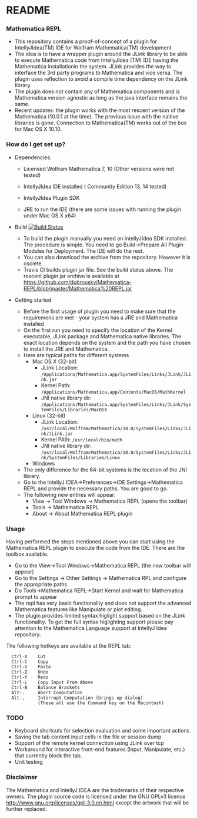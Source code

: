 # README #

### Mathematica REPL ###

* This repository contains a proof-of-concept of a plugin for IntellyJIdea(TM) IDE for Wolfram Mathematica(TM) development
* The idea is to have a wrapper plugin around the JLink library to be able to execute Mathematica code from IntellyJIdea (TM) IDE having the Mathematica installationin the system. JLink provides the way to interface the 3rd party programs to Mathematica and vice versa. The plugin uses reflection to avoid a compile time dependency on the JLink library. 
* The plugin does not contain any of Mathematica components and is Mathematica version agnostic as long as the java interface remains the same.
* Recent updates: the plugin works with the most rescent version of the Mathematica (10.0.1 at the time). The previous issue with the naitive libraries is gone. Connection to Mathematica(TM) works out of the box for Mac OS X 10.10. 

### How do I get set up? ###

* Dependencies:
  
  * Licensed Wolfram Mathematica 7, 10 (Other versions were not tested)
  
  * IntellyJIdea IDE installed ( Community Edition 13, 14 tested)
  
  * IntellyJIdea Plugin SDK 

  * JRE to run the IDE (there are some issues with running the plugin under Mac OS X x64)

* Build [![Build Status](https://travis-ci.org/dubrousky/Mathematica-REPL.svg?branch=master)](https://travis-ci.org/dubrousky/Mathematica-REPL)

  * To build the plugin manually you need an IntellyJIdea SDK installed. The procedure is simple. You need to go Build->Prepare All Plugin Modules for Deployment. The IDE will do the rest. 
  * You can also download the archive from the repository. However it is osolete.
  * Travis CI builds plugin jar file. See the build status above. The rescent plugin jar archive is available at https://github.com/dubrousky/Mathematica-REPL/blob/master/Mathematica%20REPL.jar

* Getting started
  * Before the first usage of plugin you need to make sure that the requiremens are met - your system has a JRE and Mathematica installed
  * On the first run you need to specify the location of the Kernel executable, JLink package and Mathematica native libraries. The exact location depends on the system and the path you have chosen to install the JRE and Mathematica.
  * Here are typical paths for different systems
    * Mac OS X (32-bit)
      * JLink Location: `/Applications/Mathematica.app/SystemFiles/Links/JLink/JLink.jar`
      * Kernel Path: `/Applications/Mathematica.app/Contents/MacOS/MathKernel`
      * JNI native library dir: `/Applications/Mathematica.app/SystemFiles/Links/JLink/SystemFiles/Libraries/MacOSX`
    * Linux (32-bit)
      * JLink Location: `/usr/local/Wolfram/Mathematica/10.0/SystemFiles/Links/JLink/JLink.jar`
      * Kernel PAth: `/usr/local/bin/math`
      * JNI native library dir: `/usr/local/Wolfram/Mathematica/10.0/SystemFiles/Links/JLink/SystemFiles/Libraries/Linux`
    * Windows
  * The only difference for the 64-bit systems is the location of the JNI library.
  * Go to the IntellyJ IDEA->Preferences->IDE Settings->Mathematica REPL and provide the necessary paths. You are good to go.
  * The following new entries will appear:
    * View -> Tool Windows -> Mathematica REPL (opens the toolbar)
    * Tools -> Mathematica REPL
    * About -> About Mathematica REPL plugin

### Usage ###
Having performed the steps mentioned above you can start using the Mathematica REPL plugin to execute the code from the IDE. There are the toolbox available.
* Go to the View->Tool Windows->Mathematica REPL (the new toolbar will appear)
* Go to the Settings -> Other Settings -> Mathematica RPL and configure the appropriate paths
* Do Tools->Mathematica REPL->Start Kernel and wait for Mathematica prompt to appear
* The repl has very basic functionality and does not support the advanced Mathematica features like Manipulate or plot editing.
* The plugin provides limited syntax higlight support based on the JLink functionality. To get the full syntax higlighting support please pay attention to the Mathematica Language support at IntellyJ Idea repository.

The following hotkeys are available at the REPL tab:
```
  Ctrl-X    Cut
  Ctrl-C    Copy
  Ctrl-V    Paste 
  Ctrl-Z    Undo 
  Ctrl-Y    Redo 
  Ctrl-L    Copy Input From Above 
  Ctrl-B    Balance Brackets 
  Alt-.     Abort Computation 
  Alt-,     Interrupt Computation (brings up dialog)
            (These all use the Command key on the Macintosh)
```


### TODO ###
* Keyboard shortcuts for selection evaluation and some important actions
* Saving the tab content input cells in the file or session dump
* Support of the remote kernel connection using JLink over tcp
* Workaround for interactive front-end features (Input, Manipulate, etc.) that currently block the tab.
* Unit testing
 
### Disclaimer ###
The Mathematica and IntellyJ IDEA are the trademarks of their respective owners. The plugin source code is licensed under the GNU GPLv3 licence http://www.gnu.org/licenses/gpl-3.0.en.html except the artwork that will be further replaced.
